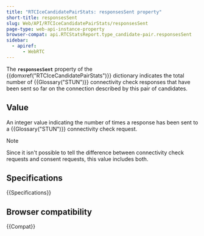 ```yaml
---
title: "RTCIceCandidatePairStats: responsesSent property"
short-title: responsesSent
slug: Web/API/RTCIceCandidatePairStats/responsesSent
page-type: web-api-instance-property
browser-compat: api.RTCStatsReport.type_candidate-pair.responsesSent
sidebar:
  - apiref:
      - WebRTC
---
```


The **`responsesSent`** property of the {{domxref("RTCIceCandidatePairStats")}} dictionary indicates the total number of {{Glossary("STUN")}} connectivity check responses that have been sent so far on the connection described by this pair of candidates.

## Value

An integer value indicating the number of times a response has been sent to a {{Glossary("STUN")}} connectivity check request.

> [!NOTE]
> Since it isn't possible to tell the difference between connectivity check requests and consent requests, this value includes both.

## Specifications

{{Specifications}}

## Browser compatibility

{{Compat}}
